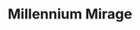 --- 
title: "Millennium Mirage"
publishdate: "2019-3-29T16:48:46+02:00"
src: "https://365manga.net/manga/millennium-mirage"
image: "https://data.365manga.net/images/thumbnails/24393-millennium-mirage.jpg"
description: "'Let’s make a child together!!' is what a girl who appeared out of the blue said. A pretty onee-sama and a cute girl, middle school student Takao Reiichi’s destiny is going to change in a big way since he met these two girls! Was their encounter a coincidence? Or something is bound to happen? Falling in love with the opposite sex and friendship?! Here comes another new love comedy!"
---